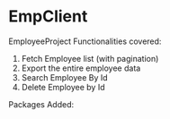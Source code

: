 # EmpClient
EmployeeProject
Functionalities covered:
1) Fetch Employee list (with pagination)
2) Export the entire employee data
3) Search Employee By Id
4) Delete Employee by Id



Packages Added:
  <package id="EntityFramework" version="6.4.4" targetFramework="net472" />
  <package id="Microsoft.AspNet.WebApi.Client" version="5.2.7" targetFramework="net472" />
  <package id="Microsoft.Xaml.Behaviors.Wpf" version="1.1.3" targetFramework="net472" />
  <package id="Newtonsoft.Json" version="6.0.4" targetFramework="net472" />
  <package id="Prism.Core" version="8.0.0.1740-pre" targetFramework="net472" />
  <package id="Prism.Unity" version="8.0.0.1740-pre" targetFramework="net472" />
  <package id="Prism.Wpf" version="8.0.0.1740-pre" targetFramework="net472" />
  <package id="System.Runtime.CompilerServices.Unsafe" version="4.5.2" targetFramework="net472" />
  <package id="System.Threading.Tasks.Extensions" version="4.5.2" targetFramework="net472" />
  <package id="System.ValueTuple" version="4.5.0" targetFramework="net472" />
  <package id="Unity.Abstractions" version="5.11.5" targetFramework="net472" />
  <package id="Unity.Container" version="5.11.7" targetFramework="net472" />
